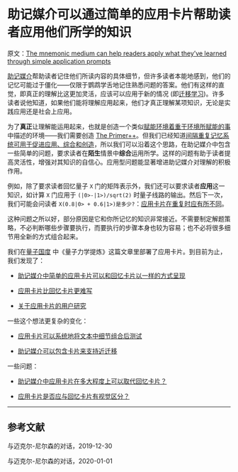 # 助记媒介可以通过简单的应用卡片帮助读者应用他们所学的知识

原文：[The mnemonic medium can help readers apply what they’ve learned through simple application prompts](https://notes.andymatuschak.org/z6Y8xDS2AJyE1d34X99y14Sk1A7YCNas5kFjA)

[助记媒介](https://notes.andymatuschak.org/z4rRX3qwSSJRsEkdXKwH2shamgHNeRthrMLiF)帮助读者记住他们所读内容的具体细节，但许多读者本能地感到，他们的记忆可能过于僵化——仅限于鹦鹉学舌地记住熟悉问题的答案。他们有这样的直觉，即真正的理解比这更加灵活，应该可以应用于新的情况 (即[迁移学习](https://notes.andymatuschak.org/z2hEyCHQpB6UV8z4mYvto7FJud4zWVqZqfxJZ))。许多读者说他知道，如果他们能将理解应用起来，他们才真正理解某项知识，无论是实践应用还是社会上应用。

为了**真正**让理解能运用起来，也就是创造一个类似[赋能环境着重于环境所赋能的事](https://notes.andymatuschak.org/z6tuZZKaNeLM7c9jPZwNVGURGTuXLy8jesv5i)中描述的环境——我们需要创造 [The Primer++](https://notes.andymatuschak.org/z2LSeViHDq9uQaPzrQvUgqsotZTKRgBZMm24x)。但我们已经知道[间隔重复记忆系统可用于促进应用、综合和创造](https://notes.andymatuschak.org/zE8PK4UUAAWK6LEcmr8jja8JdxpUxcf1FUCX)，所以我们可以沿着这个思路，在助记媒介中包含一些简单的问题，要求读者在**陌生**情景中**综合**运用所学。这样的问题有助于读者提高灵活性，增强对其知识的自信心。应用型问题能显著增进助记媒介对理解的积极作用。

例如，除了要求读者回忆量子 `X` 门的矩阵表示外，我们还可以要求读者**应用**这一知识，如计算 `X` 门应用于 `(|0>-|1>)/sqrt(2)` 时量子线路的输出。然后下一次，我们可能会问读者 `X(0.8|0> + 0.6|1>)是多少?`：[应用卡片在重复时应有所不同](https://notes.andymatuschak.org/z7hqxNNJkeS2eta2eVaUx7cGB27axq2bw3h2y)。

这种问题之所以好，部分原因是它和你所记忆的知识非常接近。不需要制定解题策略，不必判断哪些步骤要执行，而要执行的步骤本身也较为容易；也不必将很多细节用全新的方式组合起来。

我们在[量子国度](https://notes.andymatuschak.org/z2fBHADWa93EZTuNzuww7V3Vi587ZyZ4FHTHm) 中《量子力学提炼》这篇文章里部署了应用卡片。到目前为止，我们发现了：

- [助记媒介中简单的应用卡片可以和回忆卡片以一样的方式呈现](https://notes.andymatuschak.org/z7G53bg3it1M673EPpYfNfufbzyRqqKBkt3oZ)

- [应用卡片比回忆卡片更难写](https://notes.andymatuschak.org/z4YSChiU5SF8RmWSGg5J5WB9adFVKskdWpPgd)

- [关于应用卡片的用户研究](https://notes.andymatuschak.org/z5C7m88Xd2UJYHRDfAdrt6bKKiqobsUTB17LN)

一些这个想法更复杂的变化：

- [应用卡片可以系统地将文本中细节组合后测试](https://notes.andymatuschak.org/z7Q8jLAc1dPR5jvkHTDaw372j4bmmyWnwxmyr)

- [助记媒介可以包含卡片来支持近迁移](https://notes.andymatuschak.org/z6MSrv4m23Z41Gwic6ts3i7Hiy63hdNKH8MbZ)

一些问题：

- [助记媒介中应用卡片在多大程度上可以取代回忆卡片？](https://notes.andymatuschak.org/z3ERHM3aC9jCyTR5KpgxTAyXf7kNSkG57SqrR)

- [应用卡片是否应与回忆卡片有视觉区分？](https://notes.andymatuschak.org/z6qUMYjTcAjrxBuESEM248WdiSBWxrc1ocm6z)

------

## 参考文献

与迈克尔-尼尔森的对话，2019-12-30

与迈克尔-尼尔森的对话，2020-01-01
